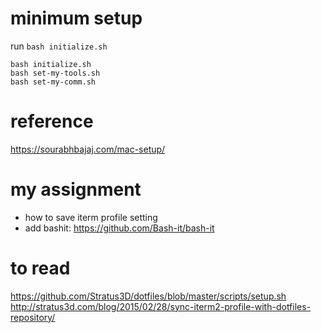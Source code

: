 # minimum setup
run `bash initialize.sh`

```
bash initialize.sh
bash set-my-tools.sh
bash set-my-comm.sh
```


# reference
https://sourabhbajaj.com/mac-setup/


# my assignment
* how to save iterm profile setting
* add bashit: https://github.com/Bash-it/bash-it


# to read
https://github.com/Stratus3D/dotfiles/blob/master/scripts/setup.sh
http://stratus3d.com/blog/2015/02/28/sync-iterm2-profile-with-dotfiles-repository/